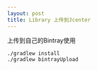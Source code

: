 ```yaml
---
layout: post
title: Library 上传到Jcenter
---
```



上传到自己的Bintray使用  

    ./gradlew install
    ./gradlew bintrayUpload